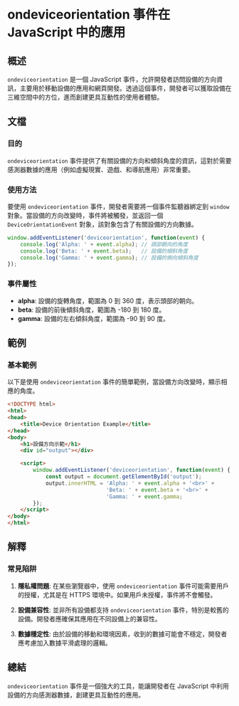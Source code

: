 <!--
Meta Description: # ondeviceorientation 事件在 JavaScript 中的應用 ## 概述 `ondeviceorientation` 是一個 JavaScript 事件，允許開發者訪問設備的方向資訊，主要用於移動設備的應用和網頁開發。透過這個事件，開發者可以獲取設備在三維空間中的方位，進而創建...
Meta Keywords: ondeviceorientation, event, alpha, beta, gamma
-->

# ondeviceorientation 事件在 JavaScript 中的應用

## 概述
`ondeviceorientation` 是一個 JavaScript 事件，允許開發者訪問設備的方向資訊，主要用於移動設備的應用和網頁開發。透過這個事件，開發者可以獲取設備在三維空間中的方位，進而創建更具互動性的使用者體驗。

## 文檔
### 目的
`ondeviceorientation` 事件提供了有關設備的方向和傾斜角度的資訊，這對於需要感測器數據的應用（例如虛擬現實、遊戲、和導航應用）非常重要。

### 使用方法
要使用 `ondeviceorientation` 事件，開發者需要將一個事件監聽器綁定到 `window` 對象。當設備的方向改變時，事件將被觸發，並返回一個 `DeviceOrientationEvent` 對象，該對象包含了有關設備的方向數據。

```javascript
window.addEventListener('deviceorientation', function(event) {
    console.log('Alpha: ' + event.alpha); // 頭部朝向的角度
    console.log('Beta: ' + event.beta);   // 設備的傾斜角度
    console.log('Gamma: ' + event.gamma); // 設備的側向傾斜角度
});
```

### 事件屬性
- **alpha**: 設備的旋轉角度，範圍為 0 到 360 度，表示頭部的朝向。
- **beta**: 設備的前後傾斜角度，範圍為 -180 到 180 度。
- **gamma**: 設備的左右傾斜角度，範圍為 -90 到 90 度。

## 範例
### 基本範例
以下是使用 `ondeviceorientation` 事件的簡單範例，當設備方向改變時，顯示相應的角度。

```html
<!DOCTYPE html>
<html>
<head>
    <title>Device Orientation Example</title>
</head>
<body>
    <h1>設備方向示範</h1>
    <div id="output"></div>

    <script>
        window.addEventListener('deviceorientation', function(event) {
            const output = document.getElementById('output');
            output.innerHTML = 'Alpha: ' + event.alpha + '<br>' +
                               'Beta: ' + event.beta + '<br>' +
                               'Gamma: ' + event.gamma;
        });
    </script>
</body>
</html>
```

## 解釋
### 常見陷阱
1. **隱私權問題**: 在某些瀏覽器中，使用 `ondeviceorientation` 事件可能需要用戶的授權，尤其是在 HTTPS 環境中。如果用戶未授權，事件將不會觸發。

2. **設備兼容性**: 並非所有設備都支持 `ondeviceorientation` 事件，特別是較舊的設備。開發者應確保其應用在不同設備上的兼容性。

3. **數據穩定性**: 由於設備的移動和環境因素，收到的數據可能會不穩定，開發者應考慮加入數據平滑處理的邏輯。

## 總結
`ondeviceorientation` 事件是一個強大的工具，能讓開發者在 JavaScript 中利用設備的方向感測器數據，創建更具互動性的應用。